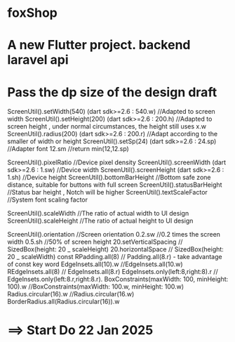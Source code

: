 # foxShop

# A new Flutter project. backend laravel api

# Pass the dp size of the design draft

ScreenUtil().setWidth(540) (dart sdk>=2.6 : 540.w) //Adapted to screen width
ScreenUtil().setHeight(200) (dart sdk>=2.6 : 200.h) //Adapted to screen height , under normal circumstances, the height still uses x.w
ScreenUtil().radius(200) (dart sdk>=2.6 : 200.r) //Adapt according to the smaller of width or height
ScreenUtil().setSp(24) (dart sdk>=2.6 : 24.sp) //Adapter font
12.sm //return min(12,12.sp)

ScreenUtil().pixelRatio //Device pixel density
ScreenUtil().screenWidth (dart sdk>=2.6 : 1.sw) //Device width
ScreenUtil().screenHeight (dart sdk>=2.6 : 1.sh) //Device height
ScreenUtil().bottomBarHeight //Bottom safe zone distance, suitable for buttons with full screen
ScreenUtil().statusBarHeight //Status bar height , Notch will be higher
ScreenUtil().textScaleFactor //System font scaling factor

ScreenUtil().scaleWidth //The ratio of actual width to UI design
ScreenUtil().scaleHeight //The ratio of actual height to UI design

ScreenUtil().orientation //Screen orientation
0.2.sw //0.2 times the screen width
0.5.sh //50% of screen height
20.setVerticalSpacing // SizedBox(height: 20 _ scaleHeight)
20.horizontalSpace // SizedBox(height: 20 _ scaleWidth)
const RPadding.all(8) // Padding.all(8.r) - take advantage of const key word
EdgeInsets.all(10).w //EdgeInsets.all(10.w)
REdgeInsets.all(8) // EdgeInsets.all(8.r)
EdgeInsets.only(left:8,right:8).r // EdgeInsets.only(left:8.r,right:8.r).
BoxConstraints(maxWidth: 100, minHeight: 100).w //BoxConstraints(maxWidth: 100.w, minHeight: 100.w)
Radius.circular(16).w //Radius.circular(16.w)
BorderRadius.all(Radius.circular(16)).w

# ==> Start Do 22 Jan 2025
